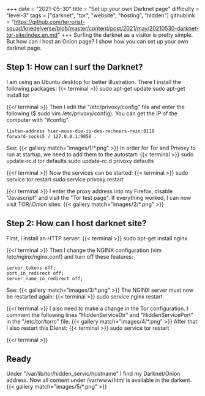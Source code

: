 +++
date = "2021-05-30"
title = "Set up your own Darknet page"
difficulty = "level-3"
tags = ["darknet", "tor", "website", "hosting", "hidden"]
githublink = "https://github.com/terrorist-squad/knedelverse/blob/master/content/post/2021/may/20210530-darknet-tor-site/index.en.md"
+++
Surfing the darknet as a visitor is pretty simple. But how can I host an Onion page? I show how you can set up your own darknet page.
## Step 1: How can I surf the Darknet?
I am using an Ubuntu desktop for better illustration. There I install the following packages:
{{< terminal >}}
sudo apt-get update
sudo apt-get install tor 

{{</ terminal >}}
Then I edit the "/etc/privoxy/config" file and enter the following ($ sudo vim /etc/privoxy/config). You can get the IP of the computer with "ifconfig".
```
listen-address hier-muss-die-ip-des-rechners-rein:8118
forward-socks5 / 127.0.0.1:9050 .

```
See:
{{< gallery match="images/1/*.png" >}}
In order for Tor and Privoxy to run at startup, we need to add them to the autostart:
{{< terminal >}}
sudo update-rc.d tor defaults
sudo update-rc.d privoxy defaults

{{</ terminal >}}
Now the services can be started:
{{< terminal >}}
sudo service tor restart
sudo service privoxy restart

{{</ terminal >}}
I enter the proxy address into my Firefox, disable "Javascript" and visit the "Tor test page". If everything worked, I can now visit TOR/.Onion sites.
{{< gallery match="images/2/*.png" >}}

## Step 2: How can I host darknet site?
First, I install an HTTP server:
{{< terminal >}}
sudo apt-get install nginx

{{</ terminal >}}
Then I change the NGINX configuration (vim /etc/nginx/nginx.conf) and turn off these features:
```
server_tokens off;
port_in_redirect off;
server_name_in_redirect off;

```
See:
{{< gallery match="images/3/*.png" >}}
The NGINX server must now be restarted again:
{{< terminal >}}
sudo service nginx restart

{{</ terminal >}}
I also need to make a change in the Tor configuration. I comment the following lines "HiddenServiceDir" and "HiddenServicePort" in the "/etc/tor/torrc" file.
{{< gallery match="images/4/*.png" >}}
After that I also restart this DIenst:
{{< terminal >}}
sudo service tor restart

{{</ terminal >}}

## Ready
Under "/var/lib/tor/hidden_servic/hostname" I find my Darknet/Onion address. Now all content under /var/www/html is available in the darkent.
{{< gallery match="images/5/*.png" >}}